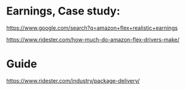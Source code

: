 # Earnings, Case study:
https://www.google.com/search?q=amazon+flex+realistic+earnings

https://www.ridester.com/how-much-do-amazon-flex-drivers-make/

# Guide
https://www.ridester.com/industry/package-delivery/
